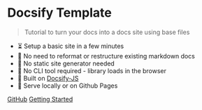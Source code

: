 # Docsify Template

> Tutorial to turn your docs into a docs site using base files

- :hourglass_flowing_sand: Setup a basic site in a few minutes
- :open_file_folder: No need to reformat or restructure existing markdown docs
- :pushpin: No static site generator needed
- :hammer: No CLI tool required - library loads in the browser
- :nut_and_bolt: Built on [Docsify-JS](https://docsify.js.org/)
- :pizza: Serve locally or on Github Pages

[GitHub](https://github.com/michaelcurrin/docsify-template/)
[Getting Started](#docsify-template)
